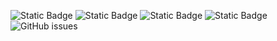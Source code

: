 ![Static Badge](https://img.shields.io/badge/blacklists-60-000000) ![Static Badge](https://img.shields.io/badge/blacklisted-2585347-cc0000) ![Static Badge](https://img.shields.io/badge/whitelisted-2244-00CC00) ![Static Badge](https://img.shields.io/badge/streaming_blacklist-28107-000000) ![GitHub issues](https://img.shields.io/github/issues/fabriziosalmi/blacklists)
